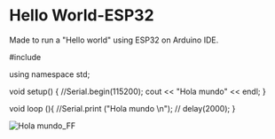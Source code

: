 # Hello World-ESP32
Made to run a "Hello world" using ESP32 on Arduino IDE.


#include <iostream>

using namespace std;

void setup() {
  //Serial.begin(115200);
 cout << "Hola mundo" << endl;
}

void loop (){
  //Serial.print ("Hola mundo \n");
 // delay(2000);
}
  
  ![Hola mundo_FF](https://user-images.githubusercontent.com/67432471/153487507-21363f65-5994-4969-8b8d-f442ec1d67a3.png)
